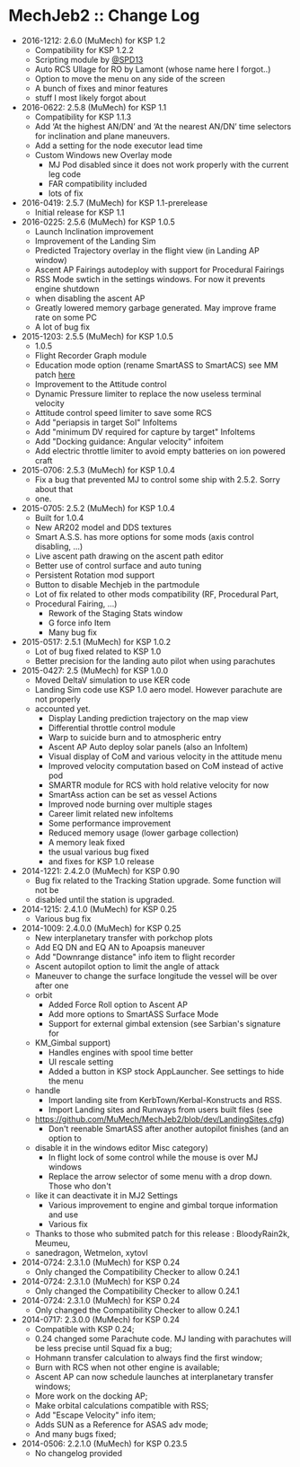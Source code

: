 # MechJeb2 :: Change Log

* 2016-1212: 2.6.0 (MuMech) for KSP 1.2
	+ Compatibility for KSP 1.2.2
	+ Scripting module by [@SPD13](http://forum.kerbalspaceprogram.com/index.php?/profile/165993-spd13/)
	+ Auto RCS Ullage for RO by Lamont (whose name here I forgot..)
	+ Option to move the menu on any side of the screen
	+ A bunch of fixes and minor features
	+ stuff I most likely forgot about
* 2016-0622: 2.5.8 (MuMech) for KSP 1.1
	+ Compatibility for KSP 1.1.3
	+ Add ‘At the highest AN/DN’ and ‘At the nearest AN/DN’ time selectors for inclination and plane maneuvers.
	+ Add a setting for the node executor lead time
	+ Custom Windows new Overlay mode
		- MJ Pod disabled since it does not work properly with the current leg code
		- FAR compatibility included
		- lots of fix
* 2016-0419: 2.5.7 (MuMech) for KSP 1.1-prerelease
	+ Initial release for KSP 1.1
* 2016-0225: 2.5.6 (MuMech) for KSP 1.0.5
	+ Launch Inclination improvement
	+ Improvement of the Landing Sim
	+ Predicted Trajectory overlay in the flight view (in Landing AP window)
	+ Ascent AP Fairings autodeploy with support for Procedural Fairings
	+ RSS Mode swtich in the settings windows. For now it prevents engine shutdown
	+ when disabling the ascent AP
	+ Greatly lowered memory garbage generated. May improve frame rate on some PC
	+ A lot of bug fix
* 2015-1203: 2.5.5 (MuMech) for KSP 1.0.5
	+ 1.0.5
	+ Flight Recorder Graph module
	+ Education mode option (rename SmartASS to SmartACS) see MM patch [here ](https://github.com/MuMech/MechJeb2/blob/master/MechJebEdu.cfg)
	+ Improvement to the Attitude control
	+ Dynamic Pressure limiter to replace the now useless terminal velocity
	+ Attitude control speed limiter to save some RCS
	+ Add "periapsis in target SoI" InfoItems
	+ Add "minimum DV required for capture by target" InfoItems
	+ Add "Docking guidance: Angular velocity" infoitem
	+ Add electric throttle limiter to avoid empty batteries on ion powered craft
* 2015-0706: 2.5.3 (MuMech) for KSP 1.0.4
	+ Fix a bug that prevented MJ to control some ship with 2.5.2. Sorry about that
	+ one.
* 2015-0705: 2.5.2 (MuMech) for KSP 1.0.4
	+ Built for 1.0.4
	+ New AR202 model and DDS textures
	+ Smart A.S.S. has more options for some mods (axis control disabling, ...)
	+ Live ascent path drawing on the ascent path editor
	+ Better use of control surface and auto tuning
	+ Persistent Rotation mod support
	+ Button to disable Mechjeb in the partmodule
	+ Lot of fix related to other mods compatibility (RF, Procedural Part,
	+ Procedural Fairing, ...)
		- Rework of the Staging Stats window
		- G force info Item
		- Many bug fix
* 2015-0517: 2.5.1 (MuMech) for KSP 1.0.2
	+ Lot of bug fixed related to KSP 1.0
	+ Better precision for the landing auto pilot when using parachutes
* 2015-0427: 2.5 (MuMech) for KSP 1.0.0
	+ Moved DeltaV simulation to use KER code
	+ Landing Sim code use KSP 1.0 aero model. However parachute are not properly
	+ accounted yet.
		- Display Landing prediction trajectory on the map view
		- Differential throttle control module
		- Warp to suicide burn and to atmospheric entry
		- Ascent AP Auto deploy solar panels (also an InfoItem)
		- Visual display of CoM and various velocity in the attitude menu
		- Improved velocity computation based on CoM instead of active pod
		- SMARTR module for RCS with hold relative velocity for now
		- SmartAss action can be set as vessel Actions
		- Improved node burning over multiple stages
		- Career limit related new infoItems
		- Some performance improvement
		- Reduced memory usage (lower garbage collection)
		- A memory leak fixed
		- the usual various bug fixed
		- and fixes for KSP 1.0 release
* 2014-1221: 2.4.2.0 (MuMech) for KSP 0.90
	+ Bug fix related to the Tracking Station upgrade. Some function will not be
	+ disabled until the station is upgraded.
* 2014-1215: 2.4.1.0 (MuMech) for KSP 0.25
	+ Various bug fix
* 2014-1009: 2.4.0.0 (MuMech) for KSP 0.25
	+ New interplanetary transfer with porkchop plots
	+ Add EQ DN and EQ AN to Apoapsis maneuver
	+ Add "Downrange distance" info item to flight recorder
	+ Ascent autopilot option to limit the angle of attack
	+ Maneuver to change the surface longitude the vessel will be over after one
	+ orbit
		- Added Force Roll option to Ascent AP
		- Add more options to SmartASS Surface Mode
		- Support for external gimbal extension (see Sarbian's signature for
	+ KM_Gimbal support)
		- Handles engines with spool time better
		- UI rescale setting
		- Added a button in KSP stock AppLauncher. See settings to hide the menu
	+ handle
		- Import landing site from KerbTown/Kerbal-Konstructs and RSS.
		- Import Landing sites and Runways from users built files (see
	+ <https://github.com/MuMech/MechJeb2/blob/dev/LandingSites.cfg>)
		- Don't reenable SmartASS after another autopilot finishes (and an option to
	+ disable it in the windows editor Misc category)
		- In flight lock of some control while the mouse is over MJ windows
		- Replace the arrow selector of some menu with a drop down. Those who don't
	+ like it can deactivate it in MJ2 Settings
		- Various improvement to engine and gimbal torque information and use
		- Various fix
	+ Thanks to those who submited patch for this release : BloodyRain2k, Meumeu,
	+ sanedragon, Wetmelon, xytovl
* 2014-0724: 2.3.1.0 (MuMech) for KSP 0.24
	+ Only changed the Compatibility Checker to allow 0.24.1
* 2014-0724: 2.3.1.0 (MuMech) for KSP 0.24
	+ Only changed the Compatibility Checker to allow 0.24.1
* 2014-0724: 2.3.1.0 (MuMech) for KSP 0.24
	+ Only changed the Compatibility Checker to allow 0.24.1
* 2014-0717: 2.3.0.0 (MuMech) for KSP 0.24
	+ Compatible with KSP 0.24;
	+ 0.24 changed some Parachute code. MJ landing with parachutes will be less precise until Squad fix a bug;
	+ Hohmann transfer calculation to always find the first window;
	+ Burn with RCS when not other engine is available;
	+ Ascent AP can now schedule launches at interplanetary transfer windows;
	+ More work on the docking AP;
	+ Make orbital calculations compatible with RSS;
	+ Add "Escape Velocity" info item;
	+ Adds SUN as a Reference for ASAS adv mode;
	+ And many bugs fixed;
* 2014-0506: 2.2.1.0 (MuMech) for KSP 0.23.5
	+ No changelog provided
